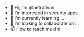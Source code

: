 - 👋 Hi, I’m @petrofivan
- 👀 I’m interested in security apps
- 🌱 I’m currently learning ...
- 💞️ I’m looking to collaborate on ...
- 📫 How to reach me dm

<!---
petrofivan/petrofivan is a ✨ special ✨ repository because its `README.md` (this file) appears on your GitHub profile.
You can click the Preview link to take a look at your changes.
--->
